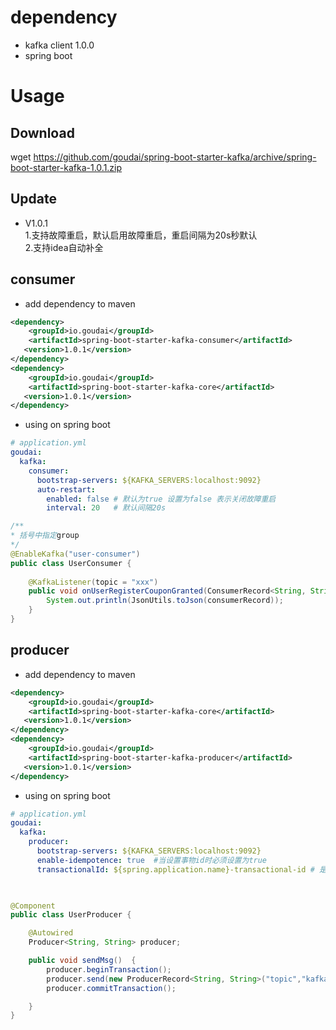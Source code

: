 # dependency
* kafka client 1.0.0
* spring boot

# Usage
## Download 
wget https://github.com/goudai/spring-boot-starter-kafka/archive/spring-boot-starter-kafka-1.0.1.zip

## Update

* V1.0.1 
</br> 1.支持故障重启，默认启用故障重启，重启间隔为20s秒默认
</br> 2.支持idea自动补全
    
## consumer

* add dependency to maven
 
 ```xml
<dependency>
     <groupId>io.goudai</groupId>
     <artifactId>spring-boot-starter-kafka-consumer</artifactId>
    <version>1.0.1</version>
 </dependency>
 <dependency>
     <groupId>io.goudai</groupId>
     <artifactId>spring-boot-starter-kafka-core</artifactId>
    <version>1.0.1</version>
 </dependency>
 ```
 
 * using on spring boot 
 
```yaml
# application.yml
goudai:
  kafka:
    consumer:
      bootstrap-servers: ${KAFKA_SERVERS:localhost:9092}
      auto-restart:
        enabled: false # 默认为true 设置为false 表示关闭故障重启
        interval: 20   # 默认间隔20s
``` 
```java
/**
* 括号中指定group
*/
@EnableKafka("user-consumer")
public class UserConsumer {
    
    @KafkaListener(topic = "xxx")
    public void onUserRegisterCouponGranted(ConsumerRecord<String, String> consumerRecord) {
        System.out.println(JsonUtils.toJson(consumerRecord));
    }
}

```
 
 
## producer

* add dependency to maven
 
 ```xml
 <dependency>
     <groupId>io.goudai</groupId>
     <artifactId>spring-boot-starter-kafka-core</artifactId>
    <version>1.0.1</version>
 </dependency>
 <dependency>
     <groupId>io.goudai</groupId>
     <artifactId>spring-boot-starter-kafka-producer</artifactId>
    <version>1.0.1</version>
 </dependency>
 ```
 
 * using on spring boot 
 
```yaml
# application.yml
goudai:
  kafka:
    producer:
      bootstrap-servers: ${KAFKA_SERVERS:localhost:9092}
      enable-idempotence: true  #当设置事物id时必须设置为true
      transactionalId: ${spring.application.name}-transactional-id # 是否开启事物支持
      
``` 
```java

@Component
public class UserProducer {

    @Autowired
    Producer<String, String> producer;

    public void sendMsg()  {
        producer.beginTransaction();
        producer.send(new ProducerRecord<String, String>("topic","kafkaContext json"));
        producer.commitTransaction();

    }
}

```